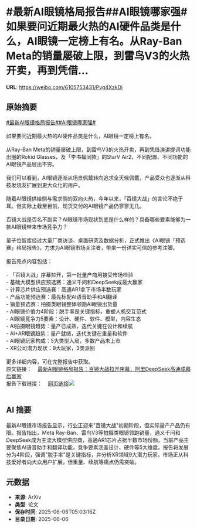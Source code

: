 # #最新AI眼镜格局报告##AI眼镜哪家强#如果要问近期最火热的AI硬件品类是什么，AI眼镜一定榜上有名。从Ray-Ban Meta的销量屡破上限，到雷鸟V3的火热开卖，再到凭借...

**URL**: https://weibo.com/6105753431/Pvg4XzkDi

## 原始摘要

<a href="https://m.weibo.cn/search?containerid=231522type%3D1%26t%3D10%26q%3D%23%E6%9C%80%E6%96%B0AI%E7%9C%BC%E9%95%9C%E6%A0%BC%E5%B1%80%E6%8A%A5%E5%91%8A%23&amp;extparam=%23%E6%9C%80%E6%96%B0AI%E7%9C%BC%E9%95%9C%E6%A0%BC%E5%B1%80%E6%8A%A5%E5%91%8A%23" data-hide=""><span class="surl-text">#最新AI眼镜格局报告#</span></a><a href="https://m.weibo.cn/search?containerid=231522type%3D1%26t%3D10%26q%3D%23AI%E7%9C%BC%E9%95%9C%E5%93%AA%E5%AE%B6%E5%BC%BA%23&amp;extparam=%23AI%E7%9C%BC%E9%95%9C%E5%93%AA%E5%AE%B6%E5%BC%BA%23" data-hide=""><span class="surl-text">#AI眼镜哪家强#</span></a><br><br>如果要问近期最火热的AI硬件品类是什么，AI眼镜一定榜上有名。<br><br>从Ray-Ban Meta的销量屡破上限，到雷鸟V3的火热开卖，再到凭借演讲提词功能出圈的Rokid Glasses，及「李书福同款」的StarV Air2，不同配置、不同功能的AI眼镜产品层出不穷。<br><br>我们可以看到，AI眼镜逐渐从场景佩戴转向追求全天候佩戴，产品受众也逐渐从科技发烧友扩展到更大众化的用户。<br><br>随着AI眼镜供给侧与需求侧的双向火热，今年以来，「百镜大战」的言论不绝于耳。但实际上截至目前，现货交付的AI眼镜产品仍寥寥无几。<br><br>百镜大战是否名不副实？AI眼镜市场现状到底是什么样的？具备哪些要素能够为一款AI眼镜带来市场竞争力？<br><br>量子位智库经过大量厂商访谈、桌面研究及数据分析，正式推出《AI眼镜「预选赛」格局报告》，力求为AI眼镜市场关注者，带来一份详实可信的参考注脚。<br><br>报告亮点内容包括：<br><br>- 「百镜大战」序幕拉开，第一批量产商用接受市场检验<br>- 基础大模型供应预选赛：通义千问和DeepSeek成最大赢家<br>- 计算芯片供应预选赛：高通AR1拿下市场半数玩家<br>- 产品功能预选赛：最先标配AI语音助手和AI翻译<br>- 销量预选赛：拍摄类眼镜整体领跑AI眼镜出货量<br>- AI眼镜价值力4阶段：脱手率是关键指标，重塑人机交互范式<br>- AI眼镜竞争力5要素：设计、硬件、软件、模型，内容生态<br>- AI拍摄眼镜趋势：量产已成熟，迭代关键在设计和续航<br>- AI+AR眼镜趋势：量产就绪，迭代关键在重量和软件<br>- AI眼镜玩家构成：5大类型入局，多数产品未上市<br>- XR公司潜力现状：9大玩家，3类派别<br><br>更多详细内容，可在完整报告中获取。<br>原文链接：<a href="https://weibo.cn/sinaurl?u=https%3A%2F%2Fmp.weixin.qq.com%2Fs%2Fnf9ercIIBGflULaEKQ_eGg" data-hide=""><span class="url-icon"><img style="width: 1rem;height: 1rem" src="https://h5.sinaimg.cn/upload/2015/09/25/3/timeline_card_small_web_default.png" referrerpolicy="no-referrer"></span><span class="surl-text">最新AI眼镜格局报告：百镜大战拉开序幕，阿里DeepSeek高通成幕后赢家</span></a><br>报告下载链接：<a href="https://weibo.cn/sinaurl?u=https%3A%2F%2Fjkhbjkhb.feishu.cn%2Fwiki%2FW5D7wuDcbiPXDLkaRLQcAJpOn8f%3Ffrom%3Dfrom_copylink" data-hide=""><span class="url-icon"><img style="width: 1rem;height: 1rem" src="https://h5.sinaimg.cn/upload/2015/09/25/3/timeline_card_small_web_default.png" referrerpolicy="no-referrer"></span><span class="surl-text">网页链接</span></a><img style="" src="https://tvax3.sinaimg.cn/large/006Fd7o3gy1i25g7bg1h5j30u00luds5.jpg" referrerpolicy="no-referrer"><br><br>

## AI 摘要

最新AI眼镜市场报告显示，行业正迎来"百镜大战"初期阶段，但实际量产产品仍有限。报告指出，Meta Ray-Ban、雷鸟V3等拍摄类眼镜领跑销量，通义千问和DeepSeek成为主流大模型供应商，高通AR1芯片占据半数市场份额。当前产品主要聚焦AI语音助手和翻译功能，竞争要素涵盖设计、硬件等5大维度。报告将发展分为4阶段，强调"脱手率"是关键指标，并分析XR领域9大潜力玩家。市场正从科技爱好者向大众用户扩展，但重量、续航等痛点仍需突破。

## 元数据

- **来源**: ArXiv
- **类型**: 论文
- **保存时间**: 2025-06-06T05:03:16Z
- **目录日期**: 2025-06-06
